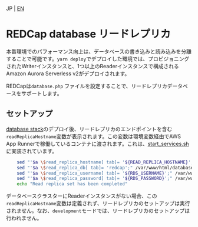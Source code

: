 JP | [EN](../en/dbreplica.md)

# REDCap database リードレプリカ

本番環境でのパフォーマンス向上は、データベースの書き込みと読み込みを分離することで可能です。`yarn deploy`でデプロイした環境では、プロビジョニングされたWriterインスタンスと、1つ以上のReaderインスタンスで構成されるAmazon Aurora Serverless v2がデプロイされます。

REDCapは`database.php` ファイルを設定することで、リードレプリカデータベースをサポートします。

## セットアップ

[database stack](../../stacks/Database.ts)のデプロイ後、リードレプリカのエンドポイントを含む`readReplicaHostname`変数が表示されます。この変数は環境変数経由でAWS App Runnerで稼働しているコンテナに渡されます。これは、[start_services.sh](../../containers/redcap-docker-apache/scripts/start_services.sh)に実装されています。

```sh
    sed "'$a \$read_replica_hostname[ tab]= '${READ_REPLICA_HOSTNAME}';" /var/www/html/database.php
    sed "'$a \$read_replica_db[ tab]= 'redcap';" /var/www/html/database.php
    sed "'$a \$read_replica_username[ tab]= '${RDS_USERNAME}';" /var/www/html/database.php
    sed "'$a \$read_replica_password[ tab]= '${RDS_PASSWORD}';" /var/www/html/database.php
    echo "Read replica set has been completed"
```

データベースクラスターにReaderインスタンスがない場合、この`readReplicaHostname`変数は定義されず、リードレプリカのセットアップは実行されません。なお、`development`モードでは、リードレプリカのセットアップは行われません。

